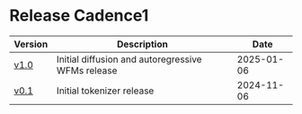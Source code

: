 # Release Cadence1


| Version | Description | Date |
|------------|----------|----------|
| [v1.0](release_notes/v0p1.md) | Initial diffusion and autoregressive WFMs release | 2025-01-06 |
| [v0.1](release_notes/v0p1.md) | Initial tokenizer release | 2024-11-06 |
